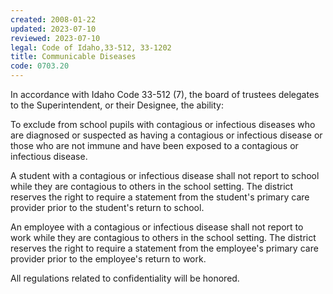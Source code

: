 ```yaml
---
created: 2008-01-22
updated: 2023-07-10
reviewed: 2023-07-10
legal: Code of Idaho,33-512, 33-1202
title: Communicable Diseases
code: 0703.20
---
```


In accordance with Idaho Code 33-512 (7), the board of trustees delegates to the Superintendent, or their Designee, the ability:

To exclude from school pupils with contagious or infectious diseases who are diagnosed or suspected as having a contagious or infectious disease or those who are not immune and have been exposed to a contagious or infectious disease.

A student with a contagious or infectious disease shall not report to school while they are contagious to others in the school setting. The district reserves the right to require a statement from the student's primary care provider prior to the student's return to school.

An employee with a contagious or infectious disease shall not report to work while they are contagious to others in the school setting. The district reserves the right to require a statement from the employee's primary care provider prior to the employee's return to work.

All regulations related to confidentiality will be honored.

